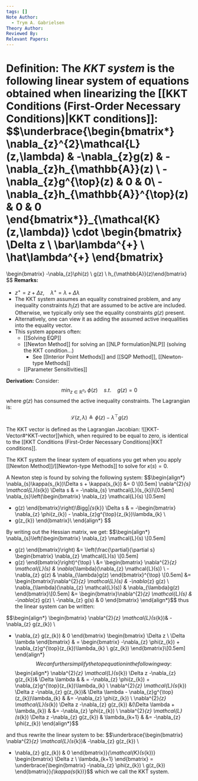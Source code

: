 ```yaml
---
tags: []
Note Author:
  - Trym A. Gabrielsen
Theory Author: 
Reviewed By: 
Relevant Papers:
---
```

**Definition:**
The *KKT system* is the following linear system of equations obtained when linearizing the [[KKT Conditions (First-Order Necessary Conditions)|KKT conditions]]:
$$\underbrace{\begin{bmatrix*}
\nabla_{z}^{2}\mathcal{L}(z,\lambda) & -\nabla_{z}g(z) & -\nabla_{z}h_{\mathbb{A}}(z) \\
-\nabla_{z}g^{\top}(z) &  0 & 0\\
-\nabla_{z}h_{\mathbb{A}}^{\top}(z) & 0 & 0
\end{bmatrix*}}_{\mathcal{K}(z,\lambda)}
\cdot 
\begin{bmatrix} \Delta z \\ \bar\lambda^{+}  \\ \hat\lambda^{+} \end{bmatrix}
=
\begin{bmatrix} -\nabla_{z}\phi(z)  \\  g(z)  \\  h_{\mathbb{A}}(z)\end{bmatrix}
$$
**Remarks:**
- $z^{+} = z + \Delta z,\quad \lambda^{+} = \lambda + \Delta \lambda$
- The KKT system assumes an equality constrained problem, and any inequality constraints $h_{i}(z)$ that are assumed to be active are included. Otherwise, we typically only see the equality constraints $g(z)$ present.
- Alternatively, one can view it as adding the assumed active inequalities into the equality vector.
- This system appears often:
	- [[Solving EQP]]
	- [[Newton Method]] for solving an [[NLP formulation|NLP]] (solving the KKT condition...)
		- See [[Interior Point Methods]] and [[SQP Method]], [[Newton-type Methods]]
	- [[Parameter Sensitivities]]


**Derivation:**
Consider:
$$\min_{z\in\mathbb{R}^{n_z}} ~\phi(z)\quad s.t. \quad g(z) = 0$$
where $g(z)$ has consumed the active inequality constraints.
The Lagrangian is:
$$\mathcal{L}(z,\lambda) \triangleq \phi(z) - \lambda^{\top}g(z)$$

The KKT vector is defined as the Lagrangian Jacobian: ![[KKT-Vector#^KKT-vector]]which, when required to be equal to zero, is identical to the [[KKT Conditions (First-Order Necessary Conditions)|KKT conditions]].

The KKT system the linear system of equations you get when you apply [[Newton Method]]/[[Newton-type Methods]] to solve for $\kappa(s) = 0$.

A Newton step is found by solving the following system:
$$\begin{align*}
\nabla_{s}\kappa(s_{k})\Delta s + \kappa(s_{k}) &= 0 \\[0.5em]
\nabla^{2}_{s} \mathcal{L}(s_{k}) \Delta s & =  -\nabla_{s} \mathcal{L}(s_{k})\\[0.5em]
\nabla_{s}\left(\begin{bmatrix}
\nabla_{z} \mathcal{L}(s) \\[0.5em]
 - g(z)
\end{bmatrix}\right)\Bigg|_{s_{k}} \Delta s & = -\begin{bmatrix}
\nabla_{z} \phi(z_{k}) - \nabla_{z}g^{\top}(z_{k})\lambda_{k} \\
 - g(z_{k})
\end{bmatrix}\\
\end{align*}
$$

By writing out the Hessian matrix, we get:
$$\begin{align*}
\nabla_{s}\left(\begin{bmatrix}
\nabla_{z} \mathcal{L}(s) \\[0.5em]
 - g(z)
\end{bmatrix}\right) &= \left(\frac{\partial}{\partial s}
\begin{bmatrix}
\nabla_{z} \mathcal{L}(s) \\[0.5em]
 - g(z)
\end{bmatrix}\right)^{\top} \\
&= 
\begin{bmatrix}
\nabla^{2}_{z} \mathcal{L}(s)  &  \nabla_{\lambda}(\nabla_{z} \mathcal{L}(s))  \\
-\nabla_{z} g(z)  &  \nabla_{\lambda}g(z)
\end{bmatrix}^{\top} \\[0.5em]
&= \begin{bmatrix}\nabla^{2}_{z} \mathcal{L}(s)  &  -\nabla_{z} g(z)  \\
\nabla_{\lambda}(\nabla_{z} \mathcal{L}(s))  &  \nabla_{\lambda}g(z)
 \end{bmatrix}\\[0.5em]
&= \begin{bmatrix}\nabla^{2}_{z} \mathcal{L}(s)  &  -\nabla_{z} g(z)  \\
-\nabla_{z} g(s)  &  0
 \end{bmatrix}
\end{align*}$$
thus the linear system can be written:

$$\begin{align*}
\begin{bmatrix}
\nabla^{2}_{z} \mathcal{L}(s_{k})&  -\nabla_{z} g(z_{k}) \\
 - \nabla_{z} g(z_{k}) & 0
\end{bmatrix} \begin{bmatrix} \Delta z \\ \Delta \lambda \end{bmatrix} & = \begin{bmatrix}
-\nabla_{z} \phi(z_{k}) + \nabla_{z}g^{\top}(z_{k})\lambda_{k} \\
g(z_{k})
\end{bmatrix}\\[0.5em]
\end{align*}$$
We can further simplify the top equation in the following way:
$$\begin{align*}
\nabla^{2}_{z} \mathcal{L}(s_{k}) \Delta z  -\nabla_{z} g(z_{k})& \Delta \lambda & & = -\nabla_{z} \phi(z_{k}) + \nabla_{z}g^{\top}(z_{k})\lambda_{k} \\
\nabla^{2}_{z} \mathcal{L}(s_{k}) \Delta z  -\nabla_{z} g(z_{k})& \Delta \lambda - \nabla_{z}g^{\top}(z_{k})\lambda_{k} & &= -\nabla_{z} \phi(z_{k}) \\
\nabla^{2}_{z} \mathcal{L}(s_{k}) \Delta z  -\nabla_{z} g(z_{k}) &(\Delta \lambda + \lambda_{k}) & &= -\nabla_{z} \phi(z_{k}) \\
\nabla^{2}_{z} \mathcal{L}(s_{k}) \Delta z  -\nabla_{z} g(z_{k}) & \lambda_{k+1} & &= -\nabla_{z} \phi(z_{k}) 
\end{align*}$$

and thus rewrite the linear system to be:
$$\underbrace{\begin{bmatrix}
\nabla^{2}_{z} \mathcal{L}(s_{k})&  -\nabla_{z} g(z_{k}) \\
 - \nabla_{z} g(z_{k}) & 0
\end{bmatrix}}_{\mathcal{K}(s_{k})} \begin{bmatrix} \Delta z \\ \lambda_{k+1} \end{bmatrix} = \underbrace{\begin{bmatrix}
-\nabla_{z} \phi(z_{k}) \\
g(z_{k})
\end{bmatrix}}_{\kappa(s_{k})}$$
which we call the KKT system.